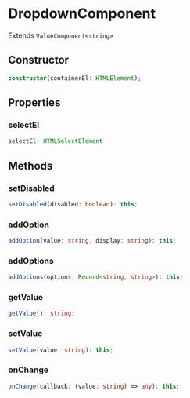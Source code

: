 # DropdownComponent

Extends `ValueComponent<string>`

## Constructor

```ts
constructor(containerEl: HTMLElement);
```

## Properties

### selectEl

```ts
selectEl: HTMLSelectElement
```

## Methods

### setDisabled

```ts
setDisabled(disabled: boolean): this;
```

### addOption

```ts
addOption(value: string, display: string): this;
```

### addOptions

```ts
addOptions(options: Record<string, string>): this;
```

### getValue

```ts
getValue(): string;
```

### setValue

```ts
setValue(value: string): this;
```

### onChange

```ts
onChange(callback: (value: string) => any): this;
```
